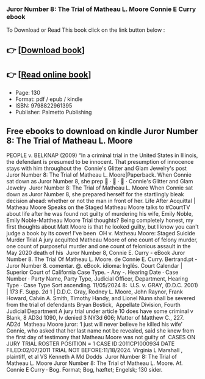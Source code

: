 ### Juror Number 8: The Trial of Matheau L. Moore Connie E Curry ebook

To Download or Read This book click on the link button below :

## 👉  [**[Download book](http://filesbooks.info/download.php?group=book&from=github.com&id=720255&lnk=1065 "Download book")**]

## 👉  [**[Read online book](http://filesbooks.info/download.php?group=book&from=github.com&id=720255&lnk=1065 "Read online book")**]


* Page: 130
* Format: pdf / epub / kindle
* ISBN: 9798822961395
* Publisher: Palmetto Publishing



## Free ebooks to download on kindle Juror Number 8: The Trial of Matheau L. Moore



 PEOPLE v. BELKNAP (2009) “In a criminal trial in the United States in Illinois, the defendant is presumed to be innocent. That presumption of innocence stays with him throughout the 
 Connie&#039;s Glitter and Glam Jewelry&#039;s post Juror Number 8: The Trial of Matheau L. Moore|Paperback. When Connie sat down as Juror Number 8, she prep 󰤥 · 󰤦 · 󰤧 · Connie&#039;s Glitter and Glam Jewelry 
 Juror Number 8: The Trial of Matheau L. Moore When Connie sat down as Juror Number 8, she prepared herself for the startlingly bleak decision ahead: whether or not the man in front of her.
 Life After Acquittal | Matheau Moore Speaks on the Staged Matheau Moore talks to #CourtTV about life after he was found not guilty of murdering his wife, Emily Noble, 
 Emily Noble-Mattheau Moore Trial thoughts? Being completely honest, my first thoughts about Matt Moore is that he looked guilty, but I know you can&#039;t judge a book by its cover! I&#039;ve been 
 OH v. Matheau Moore: Staged Suicide Murder Trial A jury acquitted Matheau Moore of one count of felony murder, one count of purposeful murder and one count of felonious assault in the May 2020 death of his 
 Juror Number 8, Connie E. Curry - eBook Juror Number 8. The Trial Of Matheau L. Moore. de Connie E. Curry. Bertrand.pt - Juror Number 8. comentar. @. eBook. idioma: Inglês.
 Court Calendar | Superior Court of California Case Type. - Any -. Hearing Date · Case Number · Party Name, Party Type, Judicial Officer, Department, Hearing Type · Case Type Sort ascending. 11/05/2024 8: 
 U.S. v. GRAY, (D.D.C. 2001) | 173 F. Supp. 2d 1 | D.D.C. Gray, Rodney L. Moore, John Raynor, Frank Howard, Calvin A. Smith, Timothy Handy, and Lionel Nunn shall be severed from the trial of defendants Bryan Bostick, 
 Appellate Division, Fourth Judicial Department A jury trial under article 10 does have some criminal v Blank, 8 AD3d 1090, lv denied 3 NY3d 606; Matter of Matthew C., 227. AD2d 
 Matheau Moore juror: ‘I just will never believe he killed his wife’ Connie, who asked that her last name not be revealed, said she knew from the first day of testimony that Matheau Moore was not guilty of 
 CASES ON JURY TRIAL ROSTER POSITION = 1 CASE ID:2011CP1000934 DATE FILED:02/07/2011 TRIAL NOT BEFORE:11/18/2024. Virginia L Marshall , plaintiff, et al VS Kenneth A Md Dodds 
 Juror Number 8: The Trial of Matheau L. Moore Juror Number 8: The Trial of Matheau L. Moore. Af. Connie E Curry · Bog. Format; Bog, hæftet; Engelsk; 130 sider.





